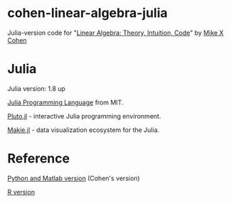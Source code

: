 # cohen-linear-algebra-julia
Julia-version code for "[Linear Algebra: Theory, Intuition, Code](https://www.amazon.com/Linear-Algebra-Theory-Intuition-Code/dp/9083136604)" by [Mike X Cohen](http://www.mikexcohen.com/)

# Julia
Julia version: 1.8 up

[Julia Programming Language](https://julialang.org/) from MIT.

[Pluto.jl](https://plutojl.org/) - interactive Julia programming environment.

[Makie.jl](https://docs.makie.org/stable/) - data visualization ecosystem for the Julia.

# Reference
[Python and Matlab version](https://github.com/mikexcohen/LinAlgBook) (Cohen's version)

[R version](https://alexander-pastukhov.github.io/cohen-linear-algebra/)